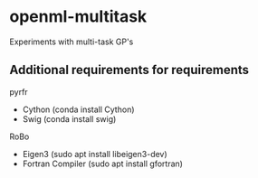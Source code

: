 # openml-multitask

Experiments with multi-task GP's

## Additional requirements for requirements

pyrfr
- Cython (conda install Cython)
- Swig (conda install swig)

RoBo
- Eigen3 (sudo apt install libeigen3-dev)
- Fortran Compiler (sudo apt install gfortran)

